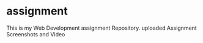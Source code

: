 # assignment
This is my Web Development assignment Repository.
uploaded Assignment Screenshots and Video
